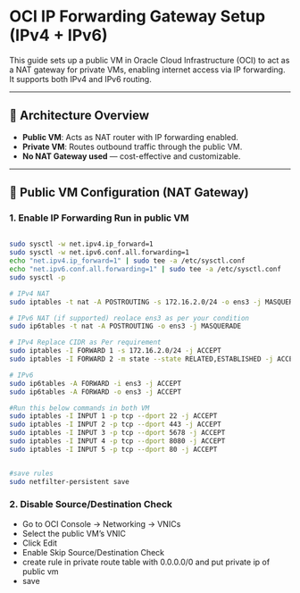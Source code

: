 # OCI IP Forwarding Gateway Setup (IPv4 + IPv6)

This guide sets up a public VM in Oracle Cloud Infrastructure (OCI) to act as a NAT gateway for private VMs, enabling internet access via IP forwarding. It supports both IPv4 and IPv6 routing.

---

## 🧱 Architecture Overview

- **Public VM**: Acts as NAT router with IP forwarding enabled.
- **Private VM**: Routes outbound traffic through the public VM.
- **No NAT Gateway used** — cost-effective and customizable.

---

## 🔧 Public VM Configuration (NAT Gateway)

### 1. Enable IP Forwarding Run in public VM

```bash

sudo sysctl -w net.ipv4.ip_forward=1
sudo sysctl -w net.ipv6.conf.all.forwarding=1
echo "net.ipv4.ip_forward=1" | sudo tee -a /etc/sysctl.conf
echo "net.ipv6.conf.all.forwarding=1" | sudo tee -a /etc/sysctl.conf
sudo sysctl -p

# IPv4 NAT
sudo iptables -t nat -A POSTROUTING -s 172.16.2.0/24 -o ens3 -j MASQUERADE

# IPv6 NAT (if supported) reolace ens3 as per your condition
sudo ip6tables -t nat -A POSTROUTING -o ens3 -j MASQUERADE

# IPv4 Replace CIDR as Per requirement
sudo iptables -I FORWARD 1 -s 172.16.2.0/24 -j ACCEPT
sudo iptables -I FORWARD 2 -m state --state RELATED,ESTABLISHED -j ACCEPT

# IPv6
sudo ip6tables -A FORWARD -i ens3 -j ACCEPT
sudo ip6tables -A FORWARD -o ens3 -j ACCEPT

#Run this below commands in both VM
sudo iptables -I INPUT 1 -p tcp --dport 22 -j ACCEPT
sudo iptables -I INPUT 2 -p tcp --dport 443 -j ACCEPT
sudo iptables -I INPUT 3 -p tcp --dport 5678 -j ACCEPT
sudo iptables -I INPUT 4 -p tcp --dport 8080 -j ACCEPT
sudo iptables -I INPUT 5 -p tcp --dport 80 -j ACCEPT


#save rules
sudo netfilter-persistent save


```
### 2. Disable Source/Destination Check

- Go to OCI Console → Networking → VNICs
- Select the public VM’s VNIC
- Click Edit
- Enable Skip Source/Destination Check
- create rule in private route table with 0.0.0.0/0 and put private ip of public vm
- save




